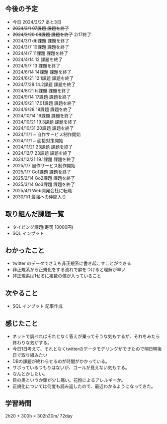 ## 今後の予定
- 今日 2024/2/27 あと3日
- ~~2024/2/1 07課題 課題を終了~~
- ~~2024/2/20 08課題 課題を終了~~ 2/17終了
- 2024/3/1 db課題 課題を終了
- 2024/3/7 10課題 課題を終了
- 2024/4/7 11課題 課題を終了
- 2024/4/14 12 課題を終了
- 2024/5/7 13 課題を終了
- 2024/6/14 14課題 課題を終了
- 2024/6/21 12.1課題 課題を終了
- 2024/7/28 14.2課題 課題を終了
- 2024/8/21 ts課題 課題を終了
- 2024/9/14 17課題 課題を終了
- 2024/9/21 17.01課題 課題を終了
- 2024/9/28 18課題 課題を終了
- 2024/10/14 19課題 課題を終了
- 2024/10/21 19.3課題 課題を終了
- 2024/10/31 20課題 課題を終了
- 2024/11/1 ~ 自作サービス制作開始
- 2024/11/1 ~ 面接対策開始
- 2024/11/21 23課題 課題を終了
- 2024/12/7 23課題 課題を終了
- 2024/12/21 19.1課題 課題を終了
- 2025/1/7 自作サービス制作開始
- 2025/1/7 Go1課題 課題を終了
- 2025/2/14 Go2課題 課題を終了
- 2025/3/14 Go3課題 課題を終了
- 2025/4/1 Web開発会社に転職
- 2030/1/1 最強への仲間入り

## 取り組んだ課題一覧
- タイピング課題(寿司 10000円)
- SQL インプット
## わかったこと
- twitter のデータでさえも非正規系に書き起こすことができる
- 非正規系から正規化をする流れで癖をつけると理解が早い
- 非正規系は1せるに複数の値が入っていること
## 次やること
- SQL インプット 記事作成
## 感じたこと
- ネットで調べればそれとなく答えが乗ってそうな気もするが、それをみたら終わりな気がする。
- 今日1日考えて、それとなくtwitterのデータモデリングができたので明日明後日で取り組みたい
- DBの課題が終わらせるのが時間がかかっている。
- サボっているつもりはないが、ゴールが見えない気もする。
- なんとかしたい。
- 目の奥というか頭が少し痛い。花粉によるアレルギーか。
- 正規化については何度も読み返したので、最近わかるようになってきた。
## 学習時間
2h20 + 300h 
= 302h30m/ 72day
